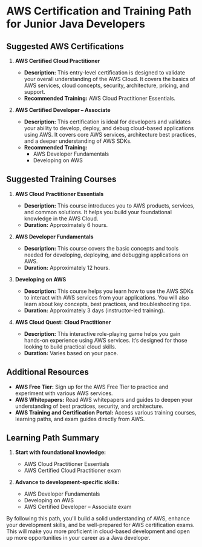 # AWS Certification and Training Path for Junior Java Developers

## Suggested AWS Certifications

1. **AWS Certified Cloud Practitioner**
   - **Description:** This entry-level certification is designed to validate your overall understanding of the AWS Cloud. It covers the basics of AWS services, cloud concepts, security, architecture, pricing, and support.
   - **Recommended Training:** AWS Cloud Practitioner Essentials.

2. **AWS Certified Developer – Associate**
   - **Description:** This certification is ideal for developers and validates your ability to develop, deploy, and debug cloud-based applications using AWS. It covers core AWS services, architecture best practices, and a deeper understanding of AWS SDKs.
   - **Recommended Training:** 
     - AWS Developer Fundamentals
     - Developing on AWS

## Suggested Training Courses

1. **AWS Cloud Practitioner Essentials**
   - **Description:** This course introduces you to AWS products, services, and common solutions. It helps you build your foundational knowledge in the AWS Cloud.
   - **Duration:** Approximately 6 hours.

2. **AWS Developer Fundamentals**
   - **Description:** This course covers the basic concepts and tools needed for developing, deploying, and debugging applications on AWS.
   - **Duration:** Approximately 12 hours.

3. **Developing on AWS**
   - **Description:** This course helps you learn how to use the AWS SDKs to interact with AWS services from your applications. You will also learn about key concepts, best practices, and troubleshooting tips.
   - **Duration:** Approximately 3 days (instructor-led training).

4. **AWS Cloud Quest: Cloud Practitioner**
   - **Description:** This interactive role-playing game helps you gain hands-on experience using AWS services. It’s designed for those looking to build practical cloud skills.
   - **Duration:** Varies based on your pace.

## Additional Resources

- **AWS Free Tier:** Sign up for the AWS Free Tier to practice and experiment with various AWS services.
- **AWS Whitepapers:** Read AWS whitepapers and guides to deepen your understanding of best practices, security, and architecture.
- **AWS Training and Certification Portal:** Access various training courses, learning paths, and exam guides directly from AWS.

## Learning Path Summary

1. **Start with foundational knowledge:**
   - AWS Cloud Practitioner Essentials
   - AWS Certified Cloud Practitioner exam

2. **Advance to development-specific skills:**
   - AWS Developer Fundamentals
   - Developing on AWS
   - AWS Certified Developer – Associate exam

By following this path, you'll build a solid understanding of AWS, enhance your development skills, and be well-prepared for AWS certification exams. This will make you more proficient in cloud-based development and open up more opportunities in your career as a Java developer.
